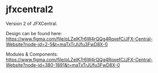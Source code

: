 # jfxcentral2
Version 2 of JFXCentral.

Design can be found here: https://www.figma.com/file/pLZelK7r6W4rQQg4RqxefC/JFX-Central-Website?node-id=2-5&t=maTxTrJUfu3FwD8X-0

Modules & Components: https://www.figma.com/file/pLZelK7r6W4rQQg4RqxefC/JFX-Central-Website?node-id=380-1891&t=maTxTrJUfu3FwD8X-0

